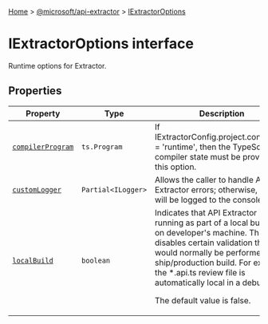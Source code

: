 [Home](./index) &gt; [@microsoft/api-extractor](api-extractor.md) &gt; [IExtractorOptions](api-extractor.iextractoroptions.md)

# IExtractorOptions interface

Runtime options for Extractor.

## Properties

|  Property | Type | Description |
|  --- | --- | --- |
|  [`compilerProgram`](api-extractor.iextractoroptions.compilerprogram.md) | `ts.Program` | If IExtractorConfig.project.configType = 'runtime', then the TypeScript compiler state must be provided via this option. |
|  [`customLogger`](api-extractor.iextractoroptions.customlogger.md) | `Partial<ILogger>` | Allows the caller to handle API Extractor errors; otherwise, they will be logged to the console. |
|  [`localBuild`](api-extractor.iextractoroptions.localbuild.md) | `boolean` | Indicates that API Extractor is running as part of a local build, e.g. on developer's machine. This disables certain validation that would normally be performed for a ship/production build. For example, the \*.api.ts review file is automatically local in a debug build.<p/><!-- -->The default value is false. |

